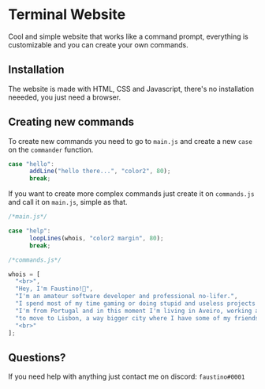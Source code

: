 # Terminal Website

Cool and simple website that works like a command prompt, everything is customizable and you can create your own commands.

## Installation

The website is made with HTML, CSS and Javascript, there's no installation neeeded, you just need a browser.

## Creating new commands

To create new commands you need to go to ```main.js``` and create a new ```case``` on the ```commander``` function.

```javascript
case "hello":
      addLine("hello there...", "color2", 80);
      break;
```

If you want to create more complex commands just create it on ```commands.js``` and call it on ```main.js```, simple as that.

```javascript
/*main.js*/

case "help":
      loopLines(whois, "color2 margin", 80);
      break;

/*commands.js*/

whois = [
  "<br>",
  "Hey, I'm Faustino!👋",
  "I'm an amateur software developer and professional no-lifer.",
  "I spend most of my time gaming or doing stupid and useless projects like this one.",
  "I'm from Portugal and in this moment I'm living in Aveiro, working and saving up",
  "to move to Lisbon, a way bigger city where I have some of my friends and my girlfriend :)",
  "<br>"
];
```

## Questions?

If you need help with anything just contact me on discord: ```faustino#0001```
